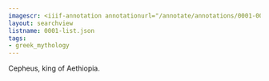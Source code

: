 ```yaml
---
imagescr: <iiif-annotation annotationurl="/annotate/annotations/0001-007.json" styling="image_only:true"></iiif-annotation>
layout: searchview
listname: 0001-list.json
tags:
- greek_mythology
---
```

Cepheus, king of Aethiopia.